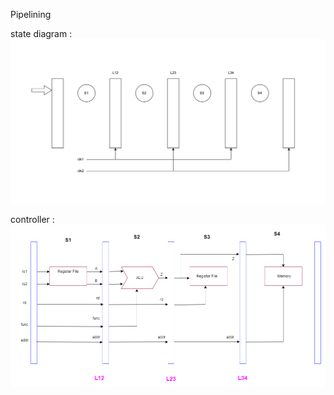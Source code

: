 Pipelining 

state diagram :
![](https://github.com/C-Vaishnavi/ADLD/blob/main/Assignment_work/pipelining/design/pipeline2.png)

controller : 
![](https://github.com/C-Vaishnavi/ADLD/blob/main/Assignment_work/pipelining/design/design_pipe.png)